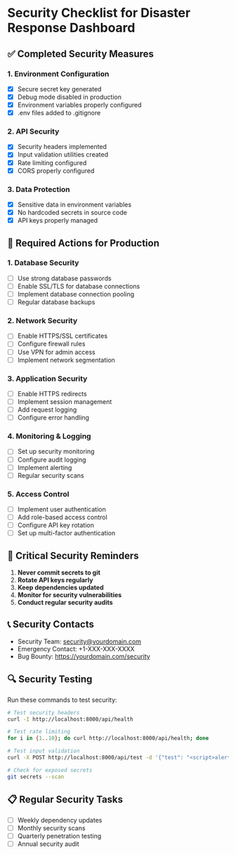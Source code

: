 # Security Checklist for Disaster Response Dashboard

## ✅ Completed Security Measures

### 1. Environment Configuration
- [x] Secure secret key generated
- [x] Debug mode disabled in production
- [x] Environment variables properly configured
- [x] .env files added to .gitignore

### 2. API Security
- [x] Security headers implemented
- [x] Input validation utilities created
- [x] Rate limiting configured
- [x] CORS properly configured

### 3. Data Protection
- [x] Sensitive data in environment variables
- [x] No hardcoded secrets in source code
- [x] API keys properly managed

## 🔧 Required Actions for Production

### 1. Database Security
- [ ] Use strong database passwords
- [ ] Enable SSL/TLS for database connections
- [ ] Implement database connection pooling
- [ ] Regular database backups

### 2. Network Security
- [ ] Enable HTTPS/SSL certificates
- [ ] Configure firewall rules
- [ ] Use VPN for admin access
- [ ] Implement network segmentation

### 3. Application Security
- [ ] Enable HTTPS redirects
- [ ] Implement session management
- [ ] Add request logging
- [ ] Configure error handling

### 4. Monitoring & Logging
- [ ] Set up security monitoring
- [ ] Configure audit logging
- [ ] Implement alerting
- [ ] Regular security scans

### 5. Access Control
- [ ] Implement user authentication
- [ ] Add role-based access control
- [ ] Configure API key rotation
- [ ] Set up multi-factor authentication

## 🚨 Critical Security Reminders

1. **Never commit secrets to git**
2. **Rotate API keys regularly**
3. **Keep dependencies updated**
4. **Monitor for security vulnerabilities**
5. **Conduct regular security audits**

## 📞 Security Contacts

- Security Team: security@yourdomain.com
- Emergency Contact: +1-XXX-XXX-XXXX
- Bug Bounty: https://yourdomain.com/security

## 🔍 Security Testing

Run these commands to test security:

```bash
# Test security headers
curl -I http://localhost:8000/api/health

# Test rate limiting
for i in {1..10}; do curl http://localhost:8000/api/health; done

# Test input validation
curl -X POST http://localhost:8000/api/test -d '{"test": "<script>alert(1)</script>"}'

# Check for exposed secrets
git secrets --scan
```

## 📋 Regular Security Tasks

- [ ] Weekly dependency updates
- [ ] Monthly security scans
- [ ] Quarterly penetration testing
- [ ] Annual security audit
